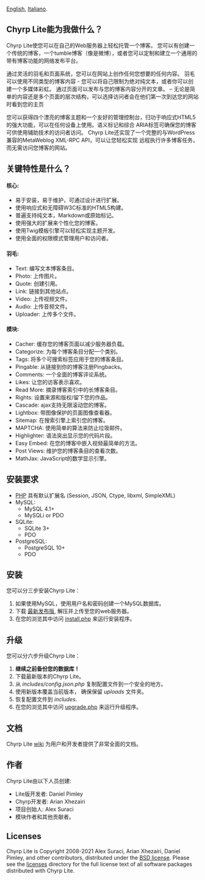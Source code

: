 [English](README.md), [Italiano](README_it_IT.md).

## Chyrp Lite能为我做什么？

Chyrp Lite使您可以在自己的Web服务器上轻松托管一个博客。 您可以有创建一个传统的博客，一个tumble博客（像是微博），或者您可以定制和建立一个通用的带有博客功能的网络发布平台。

通过灵活的羽毛和页面系统，您可以在网站上创作任何您想要的任何内容。
羽毛可以使用不同类型的博客内容 - 您可以将自己限制为绝对纯文本，或者你可以创建一个多媒体彩虹。 
通过页面可以发布与您的博客内容分开的文章。
– 无论是简单的内容还是多个页面的层次结构，可以选择访问者会在他们第一次到达您的网站时看到您的主页
   
您可以获得四个漂亮的博客主题和一个友好的管理控制台，归功于响应式HTML5的强大功能，可以在任何设备上使用。语义标记和综合
ARIA标签可确保您的博客可供使用辅助技术的访问者访问。
Chyrp Lite还实现了一个完整的与WordPress兼容的MetaWeblog XML-RPC API，可以让您轻松实现
远程执行许多博客任务，而无需访问您博客的网站。

## 关键特性是什么？

#### 核心:
* 易于安装，易于维护，可通过设计进行扩展。
* 使用响应式和无障碍W3C标准的HTML5构建。
* 普遍支持纯文本，Markdown或原始标记。
* 使用强大的扩展来个性化您的博客。
* 使用Twig模板引擎可以轻松实现主题开发。
* 使用全面的权限模式管理用户和访问者。

#### 羽毛:
* Text: 编写文本博客条目。
* Photo: 上传图片。
* Quote: 创建引用。
* Link: 链接到其他站点。
* Video: 上传视频文件。
* Audio: 上传音频文件。
* Uploader: 上传多个文件。

#### 模块:
* Cacher: 缓存您的博客页面以减少服务器负载。
* Categorize: 为每个博客条目分配一个类别。
* Tags: 将多个可搜索标签应用于您的博客条目。
* Pingable: 从链接到你的博客注册Pingbacks。
* Comments: 一个全面的博客评论系统。
* Likes: 让您的访客表示喜欢。
* Read More: 摘录博客索引中的长博客条目。
* Rights: 设置来源和版权/留下您的作品。
* Cascade: ajax支持无限滚动您的博客。
* Lightbox: 带图像保护的页面图像查看器。
* Sitemap: 在搜索引擎上索引您的博客。
* MAPTCHA: 使用简单的算法来防止垃圾邮件。
* Highlighter: 语法突出显示您的代码片段。
* Easy Embed: 在您的博客中嵌入视频最简单的方法。
* Post Views: 维护您的博客条目的查看次数。
* MathJax: JavaScript的数学显示引擎。

## 安装要求

* [PHP](https://www.php.net/supported-versions.php) 具有默认扩展名 (Session, JSON, Ctype, libxml, SimpleXML)
* MySQL:
  - MySQL 4.1+
  - MySQLi or PDO
* SQLite:
  - SQLite 3+
  - PDO
* PostgreSQL:
  - PostgreSQL 10+
  - PDO

## 安装

您可以分三步安装Chyrp Lite：

1. 如果使用MySQL，使用用户名和密码创建一个MySQL数据库。
2. 下载 [最新发布版](https://github.com/xenocrat/chyrp-lite/releases), 解压并上传至您的web服务器。
3. 在您的浏览其中访问 [install.php](install.php) 来运行安装程序。

## 升级

您可以分六步升级Chyrp Lite：

1. __继续之前备份您的数据库！__
2. 下载最新版本的Chyrp Lite。
3. 从 _includes/config.json.php_ 复制配置文件到一个安全的地方。
4. 使用新版本覆盖当前版本， 确保保留 _uploads_ 文件夹。
5. 恢复配置文件到 _includes_.
6. 在您的浏览其中访问 [upgrade.php](upgrade.php) 来运行升级程序。

## 文档

Chyrp Lite [wiki](https://chyrplite.net/wiki/) 为用户和开发者提供了非常全面的文档。

## 作者

Chyrp Lite由以下人员创建:

* Lite版开发者: Daniel Pimley
* Chyrp开发者: Arian Xhezairi
* 项目创始人: Alex Suraci
* 模块作者和其他贡献者。

## Licenses

Chyrp Lite is Copyright 2008-2021 Alex Suraci, Arian Xhezairi, Daniel Pimley, and other contributors,
distributed under the [BSD license](https://raw.githubusercontent.com/xenocrat/chyrp-lite/master/LICENSE.md).
Please see the [licenses](licenses) directory for the full license text of all software packages distributed with Chyrp Lite.
